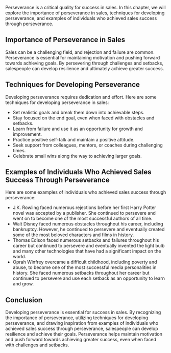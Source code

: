 
Perseverance is a critical quality for success in sales. In this chapter, we will explore the importance of perseverance in sales, techniques for developing perseverance, and examples of individuals who achieved sales success through perseverance.

Importance of Perseverance in Sales
-----------------------------------

Sales can be a challenging field, and rejection and failure are common. Perseverance is essential for maintaining motivation and pushing forward towards achieving goals. By persevering through challenges and setbacks, salespeople can develop resilience and ultimately achieve greater success.

Techniques for Developing Perseverance
--------------------------------------

Developing perseverance requires dedication and effort. Here are some techniques for developing perseverance in sales:

* Set realistic goals and break them down into achievable steps.
* Stay focused on the end goal, even when faced with obstacles and setbacks.
* Learn from failure and use it as an opportunity for growth and improvement.
* Practice positive self-talk and maintain a positive attitude.
* Seek support from colleagues, mentors, or coaches during challenging times.
* Celebrate small wins along the way to achieving larger goals.

Examples of Individuals Who Achieved Sales Success Through Perseverance
-----------------------------------------------------------------------

Here are some examples of individuals who achieved sales success through perseverance:

* J.K. Rowling faced numerous rejections before her first Harry Potter novel was accepted by a publisher. She continued to persevere and went on to become one of the most successful authors of all time.
* Walt Disney faced numerous obstacles throughout his career, including bankruptcy. However, he continued to persevere and eventually created some of the most beloved characters and films in history.
* Thomas Edison faced numerous setbacks and failures throughout his career but continued to persevere and eventually invented the light bulb and many other technologies that have had a significant impact on the world.
* Oprah Winfrey overcame a difficult childhood, including poverty and abuse, to become one of the most successful media personalities in history. She faced numerous setbacks throughout her career but continued to persevere and use each setback as an opportunity to learn and grow.

Conclusion
----------

Developing perseverance is essential for success in sales. By recognizing the importance of perseverance, utilizing techniques for developing perseverance, and drawing inspiration from examples of individuals who achieved sales success through perseverance, salespeople can develop resilience and achieve their goals. Perseverance helps maintain motivation and push forward towards achieving greater success, even when faced with challenges and setbacks.
